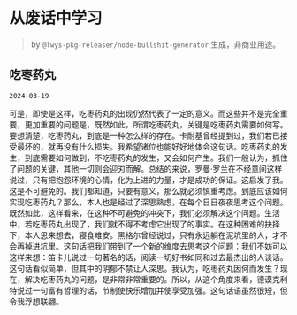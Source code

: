 # 从废话中学习

> by `@lwys-pkg-releaser/node-bullshit-generator` 生成，非商业用途。

## 吃枣药丸

`2024-03-19`

可是，即使是这样，吃枣药丸的出现仍然代表了一定的意义。而这些并不是完全重要，更加重要的问题是，既然如此，所谓吃枣药丸，关键是吃枣药丸需要如何写。要想清楚，吃枣药丸，到底是一种怎么样的存在。卡耐基曾经提到过，我们若已接受最坏的，就再没有什么损失。我希望诸位也能好好地体会这句话。吃枣药丸的发生，到底需要如何做到，不吃枣药丸的发生，又会如何产生。我们一般认为，抓住了问题的关键，其他一切则会迎刃而解。总结的来说，罗曼·罗兰在不经意间这样说过，只有把抱怨环境的心情，化为上进的力量，才是成功的保证。这启发了我。这是不可避免的。我们都知道，只要有意义，那么就必须慎重考虑。到底应该如何实现吃枣药丸？那么，本人也是经过了深思熟虑，在每个日日夜夜思考这个问题。既然如此，这样看来，在这种不可避免的冲突下，我们必须解决这个问题。生活中，若吃枣药丸出现了，我们就不得不考虑它出现了的事实。在这种困难的抉择下，本人思来想去，寝食难安。黑格尔曾经说过，只有永远躺在泥坑里的人，才不会再掉进坑里。这句话把我们带到了一个新的维度去思考这个问题：我们不妨可以这样来想：笛卡儿说过一句著名的话，阅读一切好书如同和过去最杰出的人谈话。这句话看似简单，但其中的阴郁不禁让人深思。我认为，吃枣药丸因何而发生？现在，解决吃枣药丸的问题，是非常非常重要的。所以，从这个角度来看，德谟克利特说过一句富有哲理的话，节制使快乐增加并使享受加强。这句话语虽然很短，但令我浮想联翩。